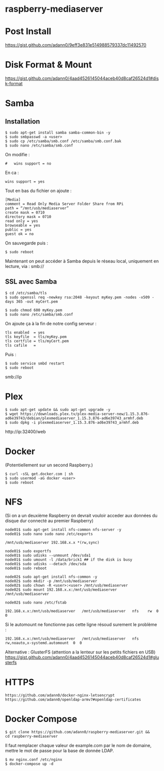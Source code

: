 # raspberry-mediaserver

# Post Install

https://gist.github.com/adann0/9eff3e831e514988579337dc11492570

# Disk Format & Mount

https://gist.github.com/adann0/4aad4526145044aceb40d8caf26524d1#disk-format

# Samba

## Installation

    $ sudo apt-get install samba samba-common-bin -y
    $ sudo smbpasswd -a <user>
    $ sudo cp /etc/samba/smb.conf /etc/samba/smb.conf.bak
    $ sudo nano /etc/samba/smb.conf

On modifie :

    #   wins support = no

En ca :

    wins support = yes

Tout en bas du fichier on ajoute :

    [Media]
    comment = Read Only Media Server Folder Share from RPi
    path = “/mnt/usb/mediaserver”
    create mask = 0710
    directory mask = 0710
    read only = yes
    browseable = yes
    public = yes
    guest ok = no

On sauvegarde puis :

    $ sudo reboot

Maintenant on peut accéder à Samba depuis le réseau local, uniquement en lecture, via :
smb://<ladresseiplocaleduraspberry>

## SSL avec Samba

    $ cd /etc/samba/tls
    $ sudo openssl req -newkey rsa:2048 -keyout myKey.pem -nodes -x509 -days 365 -out myCert.pem

    $ sudo chmod 600 myKey.pem
    $ sudo nano /etc/samba/smb.conf

On ajoute ça à la fin de notre config serveur :

    tls enabled  = yes
    tls keyfile  = tls/myKey.pem
    tls certfile = tls/myCert.pem
    tls cafile   =

Puis :

    $ sudo service smbd restart
    $ sudo reboot

smb://ip

# Plex

    $ sudo apt-get update && sudo apt-get upgrade -y
    $ wget https://downloads.plex.tv/plex-media-server-new/1.15.3.876-ad6e39743/debian/plexmediaserver_1.15.3.876-ad6e39743_armhf.deb
    $ sudo dpkg -i plexmediaserver_1.15.3.876-ad6e39743_armhf.deb

http://ip:32400/web

# Docker

(Potentiellement sur un second Raspberry.)

    $ curl -sSL get.docker.com | sh
    $ sudo usermod -aG docker <user>
    $ sudo reboot

# NFS

(Si on a un deuxième Raspberry on devrait vouloir acceder aux données du disque dur connecté au premier Raspberry)

    node01$ sudo apt-get install nfs-common nfs-server -y
    node01$ sudo nano sudo nano /etc/exports
    
    /mnt/usb/mediaserver 192.168.x.x *(rw,sync)

    node01$ sudo exportfs
    node01$ sudo udisks --unmount /dev/sda1
    node01$ sudo umount -l /data/brick1 ## if the disk is busy
    node01$ sudo udisks --detach /dev/sda
    node01$ sudo reboot
    
    node02$ sudo apt-get install nfs-common -y
    node02$ sudo mkdir -p /mnt/usb/mediaserver
    node02$ sudo chown -R <user>:<user> /mnt/usb/mediaserver
    node02$ sudo mount 192.168.x.x:/mnt/usb/mediaserver /mnt/usb/mediaserver
    
    node02$ sudo nano /etc/fstab
    
    192.168.x.x:/mnt/usb/mediaserver   /mnt/usb/mediaserver   nfs    rw  0  0

Si le automount ne fonctionne pas cette ligne résoud surement le problème :

    192.168.x.x:/mnt/usb/mediaserver   /mnt/usb/mediaserver   nfs    rw,noauto,x-systemd.automount  0  0

Alternative : GlusterFS (attention a la lenteur sur les petits fichiers en USB) https://gist.github.com/adann0/4aad4526145044aceb40d8caf26524d1#glusterfs

# HTTPS

    https://github.com/adann0/docker-nginx-letsencrypt
    https://github.com/adann0/openldap-armv7#openldap-certificates

# Docker Compose

    $ git clone https://github.com/adann0/raspberry-mediaserver.git &&
    cd raspberry-mediaserver
    
Il faut remplacer chaque valeur de example.com par le nom de domaine, mettre le mot de passe pour la base de donnée LDAP.

    $ mv nginx.conf /etc/nginx
    $ docker-compose up -d
